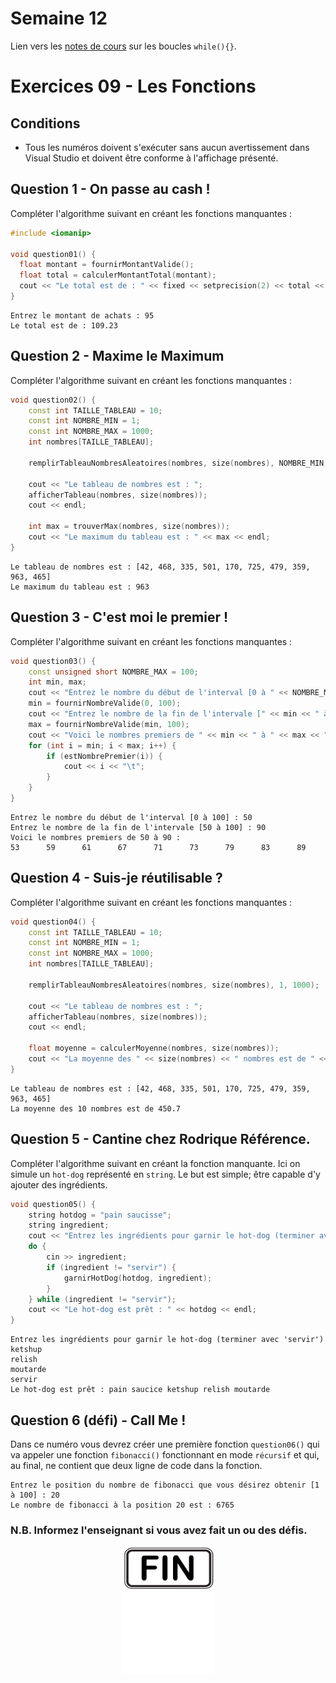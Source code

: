 # Semaine 12

Lien vers les [notes de cours](https://slides.com/hkoncept/1q2-07/fullscreen?token=KCwX_T8Q) sur les boucles `while(){}`.

# Exercices 09 - Les Fonctions

## Conditions

- Tous les numéros doivent s'exécuter sans aucun avertissement dans Visual Studio et doivent être conforme à l'affichage présenté.

## Question 1 - On passe au cash !

Compléter l'algorithme suivant en créant les fonctions manquantes :

```cpp
#include <iomanip>

void question01() {
  float montant = fournirMontantValide();
  float total = calculerMontantTotal(montant);
  cout << "Le total est de : " << fixed << setprecision(2) << total << endl;
}
```

```plaintext
Entrez le montant de achats : 95
Le total est de : 109.23
```

## Question 2 - Maxime le Maximum

Compléter l'algorithme suivant en créant les fonctions manquantes :

```cpp
void question02() {
	const int TAILLE_TABLEAU = 10;
	const int NOMBRE_MIN = 1;
	const int NOMBRE_MAX = 1000;
	int nombres[TAILLE_TABLEAU];

	remplirTableauNombresAleatoires(nombres, size(nombres), NOMBRE_MIN, NOMBRE_MAX);

	cout << "Le tableau de nombres est : ";
	afficherTableau(nombres, size(nombres));
	cout << endl;

	int max = trouverMax(nombres, size(nombres));
	cout << "Le maximum du tableau est : " << max << endl;
}
```

```plaintext
Le tableau de nombres est : [42, 468, 335, 501, 170, 725, 479, 359, 963, 465]
Le maximum du tableau est : 963
```

## Question 3 - C'est moi le premier !

Compléter l'algorithme suivant en créant les fonctions manquantes :

```cpp
void question03() {
	const unsigned short NOMBRE_MAX = 100;
	int min, max;
	cout << "Entrez le nombre du début de l'interval [0 à " << NOMBRE_MAX << "] : ";
	min = fournirNombreValide(0, 100);
	cout << "Entrez le nombre de la fin de l'intervale [" << min << " à 100] : ";
	max = fournirNombreValide(min, 100);
	cout << "Voici le nombres premiers de " << min << " à " << max << " : " << endl;
	for (int i = min; i < max; i++) {
		if (estNombrePremier(i)) {
			cout << i << "\t";
		}
	}
}
```

```plaintext
Entrez le nombre du début de l'interval [0 à 100] : 50
Entrez le nombre de la fin de l'intervale [50 à 100] : 90
Voici le nombres premiers de 50 à 90 :
53      59      61      67      71      73      79      83      89
```

## Question 4 - Suis-je réutilisable ?

Compléter l'algorithme suivant en créant les fonctions manquantes :

```cpp
void question04() {
	const int TAILLE_TABLEAU = 10;
	const int NOMBRE_MIN = 1;
	const int NOMBRE_MAX = 1000;
	int nombres[TAILLE_TABLEAU];

	remplirTableauNombresAleatoires(nombres, size(nombres), 1, 1000);

	cout << "Le tableau de nombres est : ";
	afficherTableau(nombres, size(nombres));
	cout << endl;

	float moyenne = calculerMoyenne(nombres, size(nombres));
	cout << "La moyenne des " << size(nombres) << " nombres est de " << moyenne << endl;
}
```

```plaintext
Le tableau de nombres est : [42, 468, 335, 501, 170, 725, 479, 359, 963, 465]
La moyenne des 10 nombres est de 450.7
```

## Question 5 - Cantine chez Rodrique Référence.

Compléter l'algorithme suivant en créant la fonction manquante. Ici on simule un `hot-dog` représenté en `string`. Le but est simple; être capable d'y ajouter des ingrédients.

```cpp
void question05() {
	string hotdog = "pain saucisse";
	string ingredient;
	cout << "Entrez les ingrédients pour garnir le hot-dog (terminer avec 'servir') : ";
	do {
		cin >> ingredient;
		if (ingredient != "servir") {
			garnirHotDog(hotdog, ingredient);
		}
	} while (ingredient != "servir");
	cout << "Le hot-dog est prêt : " << hotdog << endl;
}
```

```plaintext
Entrez les ingrédients pour garnir le hot-dog (terminer avec 'servir')
ketshup
relish
moutarde
servir
Le hot-dog est prêt : pain saucice ketshup relish moutarde
```

## Question 6 (défi) - Call Me !

Dans ce numéro vous devrez créer une première fonction `question06()` qui va appeler une fonction `fibonacci()` fonctionnant en mode `récursif` et qui, au final, ne contient que deux ligne de code dans la fonction.

```plaintext
Entrez le position du nombre de fibonacci que vous désirez obtenir [1 à 100] : 20
Le nombre de fibonacci à la position 20 est : 6765
```

### N.B. Informez l'enseignant si vous avez fait un ou des défis.

<p align="Center">
<img src="./images/end.png" alt="drawing" width="150"/></p>
